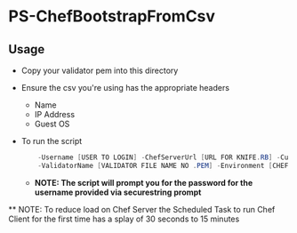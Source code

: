 # PS-ChefBootstrapFromCsv

## Usage

* Copy your validator pem into this directory
* Ensure the csv you're using has the appropriate headers
    * Name
    * IP Address
    * Guest OS

* To run the script
    ```.\Bootstrap-ChefNodeFromCsv.ps1 -SourceCsv [PATH TO CSV] -DomainName [DOMAIN FOR USER]
        -Username [USER TO LOGIN] -ChefServerUrl [URL FOR KNIFE.RB] -Customer [SERVER CUSTOMER TAG]
        -ValidatorName [VALIDATOR FILE NAME NO .PEM] -Environment [CHEF ENVIRONMENT]
    ```
    * **NOTE: The script will prompt you for the password for the username provided via securestring prompt**

** NOTE: To reduce load on Chef Server the Scheduled Task to run Chef Client for the first time has a splay of 30 seconds to 15 minutes